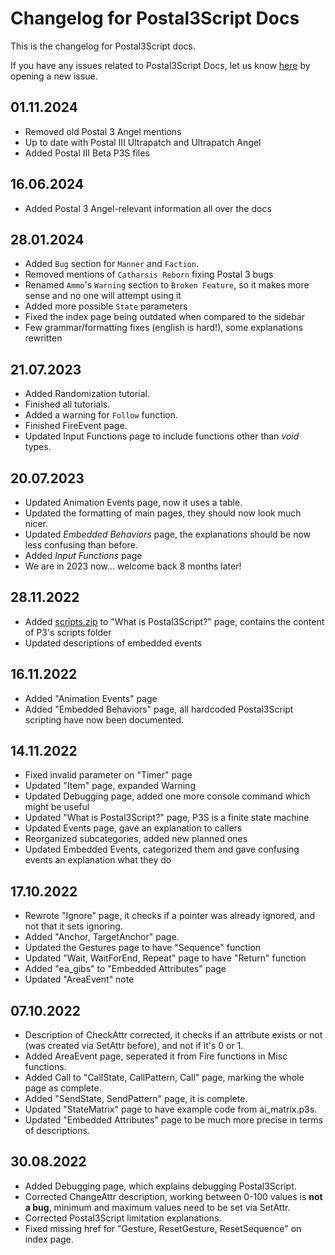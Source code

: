 # Changelog for Postal3Script Docs

This is the changelog for Postal3Script docs.

If you have any issues related to Postal3Script Docs, let us know <a href="https://github.com/WhackJobInt/Postal3ScriptDocsTracker/issues">here</a> by opening a new issue.

## 01.11.2024

- Removed old Postal 3 Angel mentions
- Up to date with Postal III Ultrapatch and Ultrapatch Angel
- Added Postal III Beta P3S files

## 16.06.2024

- Added Postal 3 Angel-relevant information all over the docs

## 28.01.2024

- Added `Bug` section for <code>Manner</code> and <code>Faction</code>.
- Removed mentions of <code>Catharsis Reborn</code> fixing Postal 3 bugs
- Renamed <code>Ammo</code>'s `Warning` section to `Broken Feature`, so it makes more sense and no one will attempt using it
- Added more possible <code>State</code> parameters
- Fixed the index page being outdated when compared to the sidebar
- Few grammar/formatting fixes (english is hard!), some explanations rewritten

## 21.07.2023

- Added Randomization tutorial.
- Finished all tutorials.
- Added a warning for <code>Follow</code> function.
- Finished FireEvent page.
- Updated Input Functions page to include functions other than *void* types.

## 20.07.2023

- Updated Animation Events page, now it uses a table.
- Updated the formatting of main pages, they should now look much nicer.
- Updated *Embedded Behaviors* page, the explanations should be now less confusing than before.
- Added *Input Functions* page
- We are in 2023 now... welcome back 8 months later!

## 28.11.2022

- Added <a href="../zips/scripts.zip">scripts.zip</a> to "What is Postal3Script?" page, contains the content of P3's scripts folder
- Updated descriptions of embedded events

## 16.11.2022

- Added "Animation Events" page
- Added "Embedded Behaviors" page, all hardcoded Postal3Script scripting have now been documented.

## 14.11.2022

- Fixed invalid parameter on "Timer" page
- Updated "Item" page, expanded Warning
- Updated Debugging page, added one more console command which might be useful
- Updated "What is Postal3Script?" page, P3S is a finite state machine
- Updated Events page, gave an explanation to callers
- Reorganized subcategories, added new planned ones
- Updated Embedded Events, categorized them and gave confusing events an explanation what they do

## 17.10.2022

- Rewrote "Ignore" page, it checks if a pointer was already ignored, and not that it sets ignoring.
- Added "Anchor, TargetAnchor" page.
- Updated the Gestures page to have "Sequence" function
- Updated "Wait, WaitForEnd, Repeat" page to have "Return" function
- Added "ea_gibs" to "Embedded Attributes" page
- Updated "AreaEvent" note

## 07.10.2022

- Description of CheckAttr corrected, it checks if an attribute exists or not (was created via SetAttr before), and not if it's 0 or 1.
- Added AreaEvent page, seperated it from Fire functions in Misc functions.
- Added Call to "CallState, CallPattern, Call" page, marking the whole page as complete.
- Added "SendState, SendPattern" page, it is complete.
- Updated "StateMatrix" page to have example code from ai_matrix.p3s.
- Updated "Embedded Attributes" page to be much more precise in terms of descriptions.

## 30.08.2022

- Added Debugging page, which explains debugging Postal3Script.
- Corrected ChangeAttr description, working between 0-100 values is <b>not a bug</b>, minimum and 
maximum values need to be set via SetAttr.
- Corrected Postal3Script limitation explanations.
- Fixed missing href for "Gesture, ResetGesture, ResetSequence" on index page.